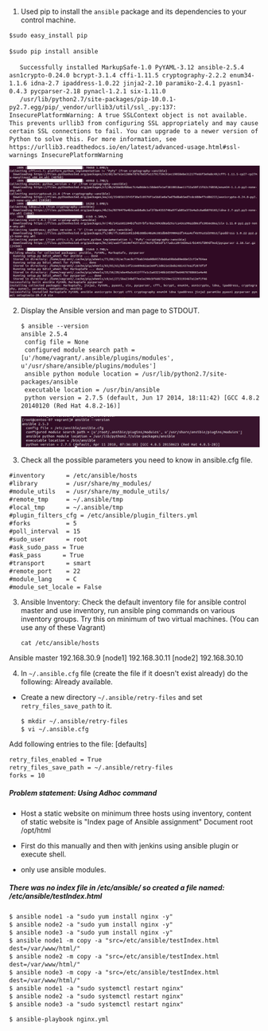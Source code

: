 1. Used pip to install the `ansible` package and its dependencies to your control machine.

```
$sudo easy_install pip

$sudo pip install ansible

   Successfully installed MarkupSafe-1.0 PyYAML-3.12 ansible-2.5.4 asn1crypto-0.24.0 bcrypt-3.1.4 cffi-1.11.5 cryptography-2.2.2 enum34-1.1.6 idna-2.7 ipaddress-1.0.22 jinja2-2.10 paramiko-2.4.1 pyasn1-0.4.3 pycparser-2.18 pynacl-1.2.1 six-1.11.0
   /usr/lib/python2.7/site-packages/pip-10.0.1-py2.7.egg/pip/_vendor/urllib3/util/ssl_.py:137: InsecurePlatformWarning: A true SSLContext object is not available. This prevents urllib3 from configuring SSL appropriately and may cause certain SSL connections to fail. You can upgrade to a newer version of Python to solve this. For more information, see https://urllib3.readthedocs.io/en/latest/advanced-usage.html#ssl-warnings InsecurePlatformWarning
```

![pip Ansible install status](https://github.com/its4cs/DevOpsNinja/blob/master/Assignments/images/AnsibleDay1Assignment1-pipInstall.png)

2. Display the Ansible version and man page to STDOUT.

   ```
   $ ansible --version
   ansible 2.5.4
    config file = None
    configured module search path = [u'/home/vagrant/.ansible/plugins/modules', u'/usr/share/ansible/plugins/modules']
    ansible python module location = /usr/lib/python2.7/site-packages/ansible
    executable location = /usr/bin/ansible
    python version = 2.7.5 (default, Jun 17 2014, 18:11:42) [GCC 4.8.2 20140120 (Red Hat 4.8.2-16)]
   ```
   ![Ansible version](https://github.com/its4cs/DevOpsNinja/blob/master/Assignments/images/AnsibleDay1Assignment1-version.png)

2. Check all the possible parameters you need to know in ansible.cfg file.

```
#inventory      = /etc/ansible/hosts
#library        = /usr/share/my_modules/
#module_utils   = /usr/share/my_module_utils/
#remote_tmp     = ~/.ansible/tmp
#local_tmp      = ~/.ansible/tmp
#plugin_filters_cfg = /etc/ansible/plugin_filters.yml
#forks          = 5
#poll_interval  = 15
#sudo_user      = root
#ask_sudo_pass = True
#ask_pass      = True
#transport      = smart
#remote_port    = 22
#module_lang    = C
#module_set_locale = False
```

3. Ansible Inventory: Check the default inventory file for ansible control master and use inventory, run ansible ping commands on various inventory groups. Try this on minimum of two virtual machines. (You can use any of these Vagrant)

   ```
   cat /etc/ansible/hosts
   ```
Ansible master 192.168.30.9
[node1]
192.168.30.11
[node2]
192.168.30.10

4. In `~/.ansible.cfg` file (create the file if it doesn't exist already) do the following: Already available.
  * Create a new directory `~/.ansible/retry-files` and set `retry_files_save_path` to it.

    ```
    $ mkdir ~/.ansible/retry-files
    $ vi ~/.ansible.cfg
    ```
   Add following entries to the file:
   [defaults]

	retry_files_enabled = True
	retry_files_save_path = ~/.ansible/retry-files
	forks = 10

##### Problem statement: Using Adhoc command

- Host a static website on minimum three hosts using inventory, content of static website is "Index page of Ansible assignment"
Document root /opt/html

- First do this manually and then with jenkins using ansible plugin or execute shell.
- only use ansible modules.

##### There was no index file in /etc/ansible/ so created a file named: /etc/ansible/testIndex.html
```
$ ansible node1 -a "sudo yum install nginx -y"
$ ansible node2 -a "sudo yum install nginx -y"
$ ansible node3 -a "sudo yum install nginx -y"
$ ansible node1 -m copy -a "src=/etc/ansible/testIndex.html dest=/var/www/html/"
$ ansible node2 -m copy -a "src=/etc/ansible/testIndex.html dest=/var/www/html/"
$ ansible node3 -m copy -a "src=/etc/ansible/testIndex.html dest=/var/www/html/"
$ ansible node1 -a "sudo systemctl restart nginx"
$ ansible node2 -a "sudo systemctl restart nginx"
$ ansible node3 -a "sudo systemctl restart nginx"
```
 
```
$ ansible-playbook nginx.yml

```
